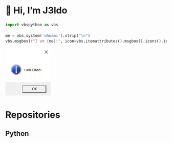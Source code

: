 # 👋 Hi, I’m J3ldo  

```python  
import vbspython as vbs  

me = vbs.system('whoami').strip("\n")  
vbs.msgbox(f"I am {me}!", icon=vbs.itemattributes().msgbox().icons().information())  
```
![](me.png)

# Repositories
##      Python


<!---
- 👋 Hi, I’m J3ldo
- 👀 I’m interested in programming
- 🌱 I’m currently learning Python, HTML and Php
- 💞️ I’m looking to collaborate on Python
- 👩‍💻 Upvote my biggest project so far <a href="https://discordbotlist.com/bots/sus-bot">Sus Bot</a>
- 📫 How to reach me? Through discord my username is: Jeldo#9587
- 💻 Follow me <a href="https://www.youtube.com/watch?v=dQw4w9WgXcQ">here</a>
--->

<!---
J3ldo/J3ldo is a ✨ special ✨ repository because its `README.md` (this file) appears on your GitHub profile.
You can click the Preview link to take a look at your changes.
--->
